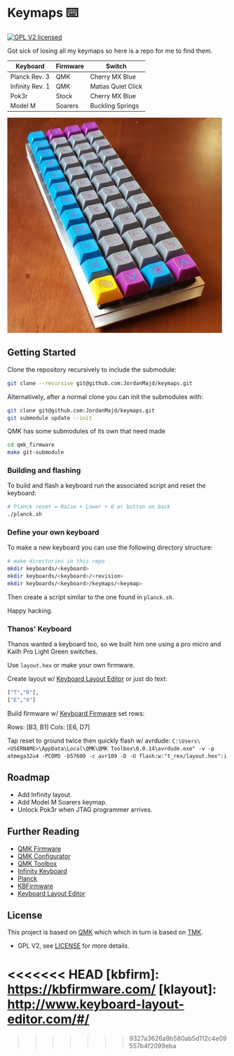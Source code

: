 # Keymaps ⌨️

[![GPL V2 licensed](https://img.shields.io/badge/license-GPL-blue.svg)](/LICENSE)

Got sick of losing all my keymaps so here is a repo for me to find them.

| Keyboard        | Firmware | Switch             |
|-----------------|----------|--------------------|
| Planck Rev. 3   | QMK      | Cherry MX Blue     |
| Infinity Rev. 1 | QMK      | Matias Quiet Click |
| Pok3r           | Stock    | Cherry MX Blue     |
| Model M         | Soarers  | Buckling Springs   |

![Planck keyboard with DSA Deep Space keycaps](/assets/planck.jpg)

## Getting Started

Clone the repository recursively to include the submodule:

```bash
git clone --recursive git@github.com:JordanMajd/keymaps.git
```

Alternatively, after a normal clone you can init the submodules with:

```bash
git clone git@github.com:JordanMajd/keymaps.git
git submodule update --init
```

QMK has some submodules of its own that need made

```bash
cd qmk_firmware
make git-submodule
```
### Building and flashing

To build and flash a keyboard run the associated script and reset the keyboard:

```bash
# Planck reset = Raise + Lower + Q or button on back
./planck.sh
```

### Define your own keyboard

To make a new keyboard you can use the following directory structure:

```bash
# make directories in this repo
mkdir keyboards/<keyboard>
mkdir keyboards/<keyboard>/<revision>
mkdir keyboards/<keyboard>/keymaps/<keymap>
```

Then create a script similar to the one found in `planck.sh`.

Happy hacking.


### Thanos' Keyboard

Thanos wanted a keyboard too, so we built him one using a pro micro and Kailh Pro Light Green switches.

Use `layout.hex` or make your own firmware.

Create layout w/ [Keyboard Layout Editor](keylayout) or just do text:

```bash
["T","R"],
["E","X"]
```

Build firmware w/ [Keyboard Firmware](kbfirm) set rows:

Rows: [B3, B1]
Cols: [E6, D7]

Tap reset to ground twice then quickly flash w/ avrdude: `C:\Users\<USERNAME>\AppData\Local\QMK\QMK Toolbox\0.0.14\avrdude.exe" -v -p atmega32u4 -PCOM5 -b57600 -c avr109 -D -U flash:w:"t_rex/layout.hex":i`


## Roadmap

- Add Infinity layout.
- Add Model M Soarers keymap.
- Unlock Pok3r when JTAG programmer arrives.

## Further Reading

- [QMK Firmware][qmk_firm]
- [QMK Configurator][qmk_conf]
- [QMK Toolbox](qmk_tool)
- [Infinity Keyboard](inf)
- [Planck](planck)
- [KBFirmware](kbfirm)
- [Keyboard Layout Editor](keylayout)

## License

This project is based on [QMK][qmk_firm] which which in turn is based on [TMK][tmk_firm].

- GPL V2, see [LICENSE](/LICENSE) for more details.

[tmk_firm]: https://github.com/tmk/tmk_keyboard
[qmk_firm]: https://github.com/qmk/qmk_firmware
[qmk_conf]: https://config.qmk.fm/#/planck/rev5/LAYOUT_ortho_4x12
[qmk_tool]: https://github.com/qmk/qmk_toolbox/releases
[inf]: https://input.club/devices/infinity-keyboard/
[planck]: https://olkb.com/planck
[pok3r]: http://www.vortexgear.tw/vortex2_2.asp?kind=47&kind2=220&kind3=&kind4=998
<<<<<<< HEAD
[kbfirm]: https://kbfirmware.com/
[klayout]: http://www.keyboard-layout-editor.com/#/
=======
>>>>>>> 9327a3626a9b580ab5d112c4e09557b4f2099eba
